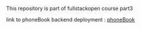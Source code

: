 This repository is part of fullstackopen course part3

link to phoneBook backend deployment : [phoneBook](https://phonebook-backend-4ass.onrender.com/)
